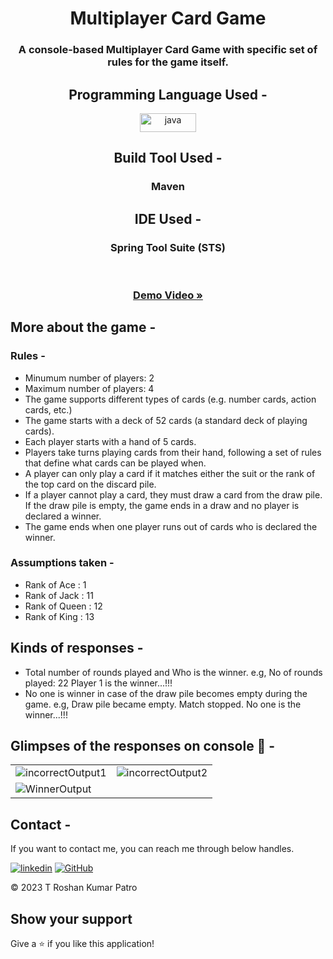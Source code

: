<h1 align="center">Multiplayer Card Game</h1>

<h3 align="center">A console-based Multiplayer Card Game with specific set of rules for the game itself.</h3>

<h2 align="center">Programming Language Used -</h2>

<p align="center">
  <img src="https://img.shields.io/badge/Java-ED8B00?style=for-the-badge&logo=java&logoColor=white" width=90px height=30px alt="java" />
</p>

<h2 align="center">Build Tool Used -</h2>
<h3 align="center">Maven</h3>

<h2 align="center">IDE Used -</h2>
<h3 align="center">Spring Tool Suite (STS)</h3>

</br>
<h3 align="center"><a href="https://drive.google.com/file/d/1s58nhKKAy-lo24BFBr-OviviZeMUt--6/view?usp=sharing"><strong>Demo Video »</strong></a></h3>

## More about the game -
### Rules -
* Minumum number of players: 2
* Maximum number of players: 4
* The game supports different types of cards (e.g. number cards, action cards, etc.)
* The game starts with a deck of 52 cards (a standard deck of playing cards).
* Each player starts with a hand of 5 cards.
* Players take turns playing cards from their hand, following a set of rules that define what cards can be played when.
* A player can only play a card if it matches either the suit or the rank of the top card on the discard pile.
* If a player cannot play a card, they must draw a card from the draw pile. If the draw pile is empty, the game ends in a draw and no player is declared a winner.
* The game ends when one player runs out of cards who is declared the winner.

### Assumptions taken -
* Rank of Ace : 1
* Rank of Jack : 11
* Rank of Queen : 12
* Rank of King : 13

## Kinds of responses -
* Total number of rounds played and Who is the winner. 
  e.g,
  No of rounds played: 22
  Player 1 is the winner...!!!
* No one is winner in case of the draw pile becomes empty during the game.
  e.g, Draw pile became empty. Match stopped. No one is the winner...!!!
  
## Glimpses of the responses on console 🙈 -

<table>
  <tr>
  <td><img src="https://user-images.githubusercontent.com/107461385/229122375-f626c6bc-50b3-4980-a795-b1ffd3154f87.PNG" alt="incorrectOutput1" /></td>
    <td><img src="https://user-images.githubusercontent.com/107461385/229122614-ebbf39e2-1897-4156-9a0b-9caf65615a29.PNG" alt="incorrectOutput2" /></td>
  </tr>

  <tr>
    <td><img src="https://user-images.githubusercontent.com/107461385/229121864-0881e5ab-d838-494a-9f02-b579cb4306ee.PNG" alt="WinnerOutput" /></td>
  </tr>
</table>


## Contact -

If you want to contact me, you can reach me through below handles. <br />

[![linkedin](https://img.shields.io/badge/Roshan_Patro-0077B5?style=for-the-badge&logo=linkedin&logoColor=white)](https://www.linkedin.com/in/t-roshan-kumar-patro/)
[![GitHub](https://img.shields.io/badge/Roshan_Patro-20232A?style=for-the-badge&logo=Github&logoColor=white)](https://github.com/Roshan-Patro)



© 2023 T Roshan Kumar Patro



## Show your support

Give a ⭐️ if you like this application!

